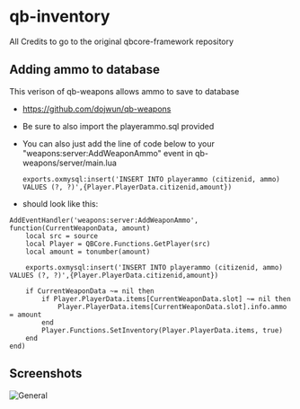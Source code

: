 # qb-inventory
All Credits to go to the original qbcore-framework repository

## Adding ammo to database
This verison of qb-weapons allows ammo to save to database 
- https://github.com/dojwun/qb-weapons
- Be sure to also import the playerammo.sql provided

- You can also just add the line of code below to your "weapons:server:AddWeaponAmmo" event in qb-weapons/server/main.lua

    ```
    exports.oxmysql:insert('INSERT INTO playerammo (citizenid, ammo) VALUES (?, ?)',{Player.PlayerData.citizenid,amount})
    ```

- should look like this:


```RegisterServerEvent("weapons:server:AddWeaponAmmo")
AddEventHandler('weapons:server:AddWeaponAmmo', function(CurrentWeaponData, amount)
    local src = source
    local Player = QBCore.Functions.GetPlayer(src)
    local amount = tonumber(amount) 
    
    exports.oxmysql:insert('INSERT INTO playerammo (citizenid, ammo) VALUES (?, ?)',{Player.PlayerData.citizenid,amount})
    
    if CurrentWeaponData ~= nil then
        if Player.PlayerData.items[CurrentWeaponData.slot] ~= nil then
            Player.PlayerData.items[CurrentWeaponData.slot].info.ammo = amount 
        end
        Player.Functions.SetInventory(Player.PlayerData.items, true)
    end
end)
```


## Screenshots
![General](https://i.imgur.com/ThshhCp.png)
